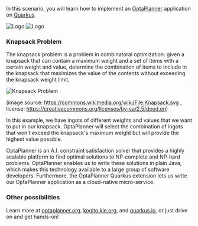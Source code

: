 In this scenario, you will learn how to implement an [OptaPlanner](https://www.optaplanner.org) application on [Quarkus](https://www.quarkus.io).

![Logo](/openshift/assets/middleware/middleware-kogito/logo.png)
![Logo](/openshift/assets/middleware/middleware-kogito/optaPlannerLogo.png)

### Knapsack Problem

The knapsack problem is a problem in combinatoral optimization: given a knapsack that can contain a maximum weight and a set of items with a certain
weight and value, determine the combination of items to include in the knapsack that maximizes the value of the contents without exceeding the knapsack weight limit.

![Knapsack Problem](https://upload.wikimedia.org/wikipedia/commons/thumb/f/fd/Knapsack.svg/500px-Knapsack.svg.png)

(image source: https://commons.wikimedia.org/wiki/File:Knapsack.svg , license: https://creativecommons.org/licenses/by-sa/2.5/deed.en)

In this example, we have ingots of different weights and values that we want to put in our knapsack. OptaPlanner will select the combination of ingots that won't exceed the knapsack's maximum weight but will provide the highest value possible.

OptaPlanner is an A.I. constraint satisfaction solver that provides a highly scalable platform to find optimal solutions to NP-complete and NP-hard problems. OptaPlanner enables us to write these solutions in plain Java, which makes this technology available to a large group of software developers. Furthermore, the OptaPlanner Quarkus extension lets us write our OptaPlanner application as a cloud-native micro-service.

### Other possibilities

Learn more at [optaplanner.org](https://optaplanner.org), [kogito.kie.org](https://kogito.kie.org), and [quarkus.io](https://quarkus.io), or just drive on and get hands-on!
